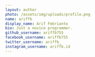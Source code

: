 ```yaml
---
layout: author
photo: /assets/img/uploads/profile.png
name: ariffb
display_name: Arif Febrianto
bio: Just a novice programmer.
github_username: ariffb755
facebook_username: ariffb755
twitter_username: ariffb_
instagram_username: ariffb.id
---
```


